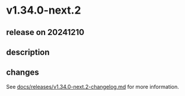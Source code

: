 # v1.34.0-next.2

## release on 20241210
## description
## changes
See <a href="https://github.com/backstage/backstage/blob/master/docs/releases/v1.34.0-next.2-changelog.md">docs/releases/v1.34.0-next.2-changelog.md</a> for more information.


